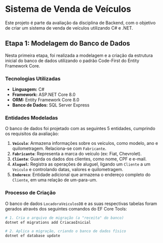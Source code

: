 # Sistema de Venda de Veículos

Este projeto é parte da avaliação da disciplina de Backend, com o objetivo de criar um sistema de venda de veículos utilizando C# e .NET.

## Etapa 1: Modelagem do Banco de Dados

Nesta primeira etapa, foi realizada a modelagem e a criação da estrutura inicial do banco de dados utilizando o padrão Code-First do Entity Framework Core.

### Tecnologias Utilizadas
- **Linguagem:** C#
- **Framework:** ASP.NET Core 8.0
- **ORM:** Entity Framework Core 8.0
- **Banco de Dados:** SQL Server Express

### Entidades Modeladas
O banco de dados foi projetado com as seguintes 5 entidades, cumprindo os requisitos da avaliação:

1.  **`Veiculo`**: Armazena informações sobre os veículos, como modelo, ano e quilometragem. Relaciona-se com `Fabricante`.
2.  **`Fabricante`**: Representa a marca do veículo (ex: Fiat, Chevrolet).
3.  **`Cliente`**: Guarda os dados dos clientes, como nome, CPF e e-mail.
4.  **`Aluguel`**: Registra as operações de aluguel, ligando um `Cliente` a um `Veiculo` e controlando datas, valores e quilometragem.
5.  **`Endereco`**: Entidade adicional que armazena o endereço completo do `Cliente`, em uma relação de um-para-um.

### Processo de Criação
O banco de dados `LocadoraVeiculosDB` e as suas respectivas tabelas foram gerados através dos seguintes comandos do EF Core Tools:
```bash
# 1. Cria o arquivo de migração (a "receita" do banco)
dotnet ef migrations add CriacaoInicial

# 2. Aplica a migração, criando o banco de dados físico
dotnet ef database update
